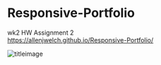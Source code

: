 # Responsive-Portfolio
wk2 HW Assignment 2
<br>
https://allenjwelch.github.io/Responsive-Portfolio/

![titleimage](titleImage.png)

<!--Use three @media screen tags, each with one of these max-widths: 980px, 768px and 640px.
You use 980px because you never want any of the content to be cut off. Since the desktop layout is about 960px wide, you want the media queries to kick in before your content gets cut off.-->

<!--768px is about the width of a tablet and 640px is about the width of a phone in landscape.-->
